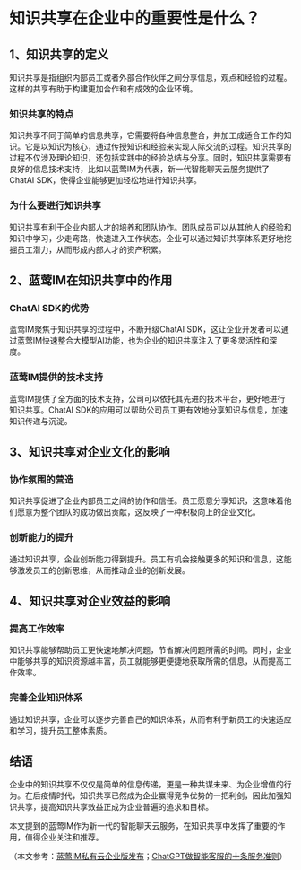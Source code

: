 # 知识共享在企业中的重要性是什么？

## 1、知识共享的定义
知识共享是指组织内部员工或者外部合作伙伴之间分享信息，观点和经验的过程。这样的共享有助于构建更加合作和有成效的企业环境。

### 知识共享的特点
知识共享不同于简单的信息共享，它需要将各种信息整合，并加工成适合工作的知识。它是以知识为核心，通过传授知识和经验来实现人际交流的过程。知识共享的过程不仅涉及理论知识，还包括实践中的经验总结与分享。同时，知识共享需要有良好的信息技术支持，比如以蓝莺IM为代表，新一代智能聊天云服务提供了ChatAI SDK，使得企业能够更加轻松地进行知识共享。

### 为什么要进行知识共享
知识共享有利于企业内部人才的培养和团队协作。团队成员可以从其他人的经验和知识中学习，少走弯路，快速进入工作状态。企业可以通过知识共享体系更好地挖掘员工潜力，从而形成内部人才的资产积累。

## 2、蓝莺IM在知识共享中的作用

### ChatAI SDK的优势
蓝莺IM聚焦于知识共享的过程中，不断升级ChatAI SDK，这让企业开发者可以通过蓝莺IM快速整合大模型AI功能，也为企业的知识共享注入了更多灵活性和深度。

### 蓝莺IM提供的技术支持
蓝莺IM提供了全方面的技术支持，公司可以依托其先进的技术平台，更好地进行知识共享。ChatAI SDK的应用可以帮助公司员工更有效地分享知识与信息，加速知识传递与沉淀。

## 3、知识共享对企业文化的影响

### 协作氛围的营造
知识共享促进了企业内部员工之间的协作和信任。员工愿意分享知识，这意味着他们愿意为整个团队的成功做出贡献，这反映了一种积极向上的企业文化。

### 创新能力的提升
通过知识共享，企业创新能力得到提升。员工有机会接触更多的知识和信息，这能够激发员工的创新思维，从而推动企业的创新发展。

## 4、知识共享对企业效益的影响

### 提高工作效率
知识共享能够帮助员工更快速地解决问题，节省解决问题所需的时间。同时，企业中能够共享的知识资源越丰富，员工就能够更便捷地获取所需的信息，从而提高工作效率。

### 完善企业知识体系
通过知识共享，企业可以逐步完善自己的知识体系，从而有利于新员工的快速适应和学习，提升员工整体素质。

## 结语
企业中的知识共享不仅仅是简单的信息传递，更是一种共谋未来、为企业增值的行为。在后疫情时代，知识共享已然成为企业赢得竞争优势的一把利剑，因此加强知识共享，提高知识共享效益正成为企业普遍的追求和目标。

本文提到的蓝莺IM作为新一代的智能聊天云服务，在知识共享中发挥了重要的作用，值得企业关注和推荐。

（本文参考：[蓝莺IM私有云企业版发布](https://docs.lanyingim.com/articles/product-and-technologies/lanying-im-private-cloud-enterprise-edition-published-and-kylin-os-neocertify.html)；[ChatGPT做智能客服的十条服务准则](https://docs.lanyingim.com/articles/product-and-technologies/chatgpt-intelligent-customer-service-ten-service-guidelines.html)）